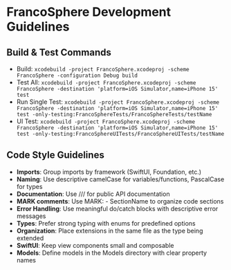 # FrancoSphere Development Guidelines

## Build & Test Commands
- Build: `xcodebuild -project FrancoSphere.xcodeproj -scheme FrancoSphere -configuration Debug build`
- Test All: `xcodebuild -project FrancoSphere.xcodeproj -scheme FrancoSphere -destination 'platform=iOS Simulator,name=iPhone 15' test`
- Run Single Test: `xcodebuild -project FrancoSphere.xcodeproj -scheme FrancoSphere -destination 'platform=iOS Simulator,name=iPhone 15' test -only-testing:FrancoSphereTests/FrancoSphereTests/testName`
- UI Test: `xcodebuild -project FrancoSphere.xcodeproj -scheme FrancoSphere -destination 'platform=iOS Simulator,name=iPhone 15' test -only-testing:FrancoSphereUITests/FrancoSphereUITests/testName`

## Code Style Guidelines
- **Imports**: Group imports by framework (SwiftUI, Foundation, etc.)
- **Naming**: Use descriptive camelCase for variables/functions, PascalCase for types
- **Documentation**: Use /// for public API documentation
- **MARK comments**: Use MARK: - SectionName to organize code sections
- **Error Handling**: Use meaningful do/catch blocks with descriptive error messages
- **Types**: Prefer strong typing with enums for predefined options
- **Organization**: Place extensions in the same file as the type being extended
- **SwiftUI**: Keep view components small and composable
- **Models**: Define models in the Models directory with clear property names